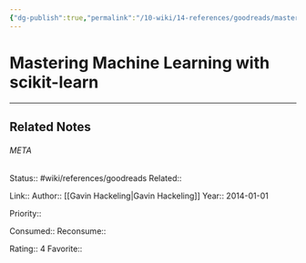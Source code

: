 ```yaml
---
{"dg-publish":true,"permalink":"/10-wiki/14-references/goodreads/mastering-machine-learning-with-scikit-learn/"}
---
```


# Mastering Machine Learning with scikit-learn
---

## Related Notes




###### META
Status:: #wiki/references/goodreads
Related:: 

Link:: 
Author:: [[Gavin Hackeling\|Gavin Hackeling]]
Year:: 2014-01-01

Priority:: 

Consumed:: 
Reconsume:: 

Rating:: 4
Favorite:: 
